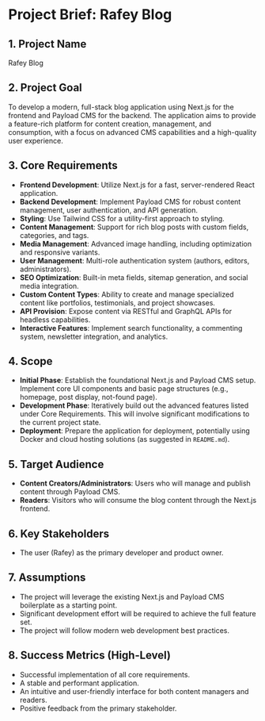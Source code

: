 # Project Brief: Rafey Blog

## 1. Project Name

Rafey Blog

## 2. Project Goal

To develop a modern, full-stack blog application using Next.js for the frontend and Payload CMS for the backend. The application aims to provide a feature-rich platform for content creation, management, and consumption, with a focus on advanced CMS capabilities and a high-quality user experience.

## 3. Core Requirements

*   **Frontend Development**: Utilize Next.js for a fast, server-rendered React application.
*   **Backend Development**: Implement Payload CMS for robust content management, user authentication, and API generation.
*   **Styling**: Use Tailwind CSS for a utility-first approach to styling.
*   **Content Management**: Support for rich blog posts with custom fields, categories, and tags.
*   **Media Management**: Advanced image handling, including optimization and responsive variants.
*   **User Management**: Multi-role authentication system (authors, editors, administrators).
*   **SEO Optimization**: Built-in meta fields, sitemap generation, and social media integration.
*   **Custom Content Types**: Ability to create and manage specialized content like portfolios, testimonials, and project showcases.
*   **API Provision**: Expose content via RESTful and GraphQL APIs for headless capabilities.
*   **Interactive Features**: Implement search functionality, a commenting system, newsletter integration, and analytics.

## 4. Scope

*   **Initial Phase**: Establish the foundational Next.js and Payload CMS setup. Implement core UI components and basic page structures (e.g., homepage, post display, not-found page).
*   **Development Phase**: Iteratively build out the advanced features listed under Core Requirements. This will involve significant modifications to the current project state.
*   **Deployment**: Prepare the application for deployment, potentially using Docker and cloud hosting solutions (as suggested in `README.md`).

## 5. Target Audience

*   **Content Creators/Administrators**: Users who will manage and publish content through Payload CMS.
*   **Readers**: Visitors who will consume the blog content through the Next.js frontend.

## 6. Key Stakeholders

*   The user (Rafey) as the primary developer and product owner.

## 7. Assumptions

*   The project will leverage the existing Next.js and Payload CMS boilerplate as a starting point.
*   Significant development effort will be required to achieve the full feature set.
*   The project will follow modern web development best practices.

## 8. Success Metrics (High-Level)

*   Successful implementation of all core requirements.
*   A stable and performant application.
*   An intuitive and user-friendly interface for both content managers and readers.
*   Positive feedback from the primary stakeholder.